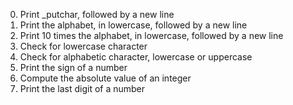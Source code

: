 0. Print _putchar, followed by a new line
1. Print the alphabet, in lowercase, followed by a new line
2. Print 10 times the alphabet, in lowercase, followed by a new line
3. Check for lowercase character
4. Check for alphabetic character, lowercase or uppercase
5. Print the sign of a number
6. Compute the absolute value of an integer
7. Print the last digit of a number
